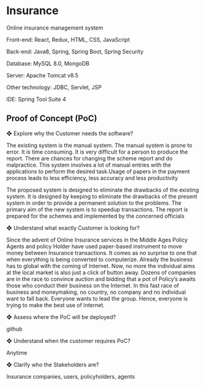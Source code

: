 # Insurance
Online insurance management system

Front-end: React, Redux, HTML, CSS, JavaScript

Back-end: Java8, Spring, Spring Boot, Spring Security

Database: MySQL 8.0, MongoDB

Server: Apache Tomcat v8.5

Other technology: JDBC, Servlet, JSP

IDE: Spring Tool Suite 4


## Proof of Concept (PoC)

❖ Explore why the Customer needs the software?

The existing system is the manual system. The manual system is prone to error. It is time consuming. It is very difficult for a person to produce the report. There are chances for changing the scheme report and do malpractice. This system involves a lot of manual entries with the applications to perform the desired task.Usage of papers in the payment process leads to less efficiency, less accuracy and less productivity

The proposed system is designed to eliminate the drawbacks of the existing system.  It is designed by keeping to eliminate the drawbacks of the present system in order to provide a permanent solution to the problems.  The primary aim of the new system is to speedup transactions.  The report is prepared for the schemes and implemented by the concerned officials


❖ Understand what exactly Customer is looking for?

Since the advent of Online Insurance services in the Middle Ages Policy Agents and policy Holder have used paper-based instrument to move money between Insurance transactions. It comes as no surprise to one that when everything is being converted to computerize. Already the business has to global with the coming of Internet. Now, no more the individual aims at the local market is also just a click of button away. Dozens of companies are in the race to convince auction and bidding that a pot of Policy’s awaits those who conduct their business on the Internet. In this fast race of business and moneymaking, no country, no company and no individual want to fall back. Everyone wants to lead the group. Hence, everyone is trying to make the best use of Internet.


❖ Assess where the PoC will be deployed?

github


❖ Understand when the customer requires PoC?

Anytime


❖ Clarify who the Stakeholders are?

Insurance companies, users, policyholders, agents
